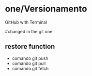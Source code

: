 # one/Versionamento
GitHub with Terminal


#changed in the git one 



## restore function
* comando git push
* comando git  pull
* comando git fetch
